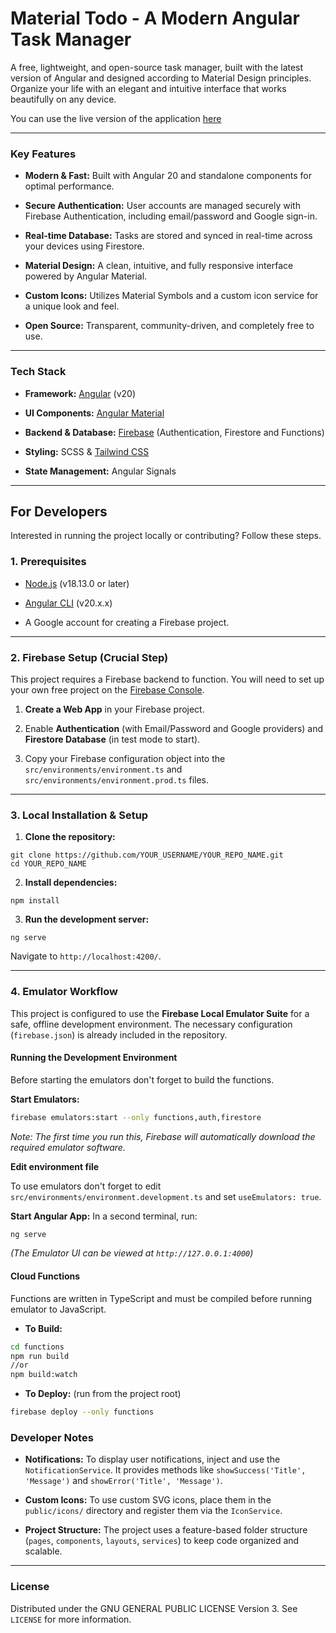 # Material Todo - A Modern Angular Task Manager

A free, lightweight, and open-source task manager, built with the latest version of Angular and designed according to Material Design principles. Organize your life with an elegant and intuitive interface that works beautifully on any device.

You can use the live version of the application [here](https://to-note-angular-app.web.app)

---  

### Key Features

- **Modern & Fast:** Built with Angular 20 and standalone components for optimal performance.

- **Secure Authentication:** User accounts are managed securely with Firebase Authentication, including email/password and Google sign-in.

- **Real-time Database:** Tasks are stored and synced in real-time across your devices using Firestore.

- **Material Design:** A clean, intuitive, and fully responsive interface powered by Angular Material.

- **Custom Icons:** Utilizes Material Symbols and a custom icon service for a unique look and feel.

- **Open Source:** Transparent, community-driven, and completely free to use.

---  

### Tech Stack

- **Framework:** [Angular](https://angular.dev/ "null") (v20)

- **UI Components:** [Angular Material](https://material.angular.io/ "null")

- **Backend & Database:** [Firebase](https://firebase.google.com/ "null") (Authentication, Firestore and Functions)

- **Styling:** SCSS & [Tailwind CSS](https://tailwindcss.com/ "null")

- **State Management:** Angular Signals

---  

## For Developers

Interested in running the project locally or contributing? Follow these steps.

### 1. Prerequisites

- [Node.js](https://nodejs.org/ "null") (v18.13.0 or later)

- [Angular CLI](https://angular.dev/tools/cli "null") (v20.x.x)

- A Google account for creating a Firebase project.

---  

### 2. Firebase Setup (Crucial Step)

This project requires a Firebase backend to function. You will need to set up your own free project on the [Firebase Console](https://console.firebase.google.com/ "null").

1. **Create a Web App** in your Firebase project.

2. Enable **Authentication** (with Email/Password and Google providers) and **Firestore Database** (in test mode to start).

3. Copy your Firebase configuration object into the `src/environments/environment.ts` and `src/environments/environment.prod.ts` files.

---  

### 3. Local Installation & Setup

1. **Clone the repository:**

```  
git clone https://github.com/YOUR_USERNAME/YOUR_REPO_NAME.git  
cd YOUR_REPO_NAME  
```  

2. **Install dependencies:**

```  
npm install  
```  

3. **Run the development server:**

```  
ng serve  
```  

Navigate to `http://localhost:4200/`.
  
---  

### 4. Emulator Workflow

This project is configured to use the **Firebase Local Emulator Suite** for a safe, offline development environment. The necessary configuration (`firebase.json`) is already included in the repository.

#### Running the Development Environment

Before starting the emulators don't forget to build the functions.

**Start Emulators:**

```zsh
firebase emulators:start --only functions,auth,firestore
```

_Note: The first time you run this, Firebase will automatically download the required emulator software._

**Edit environment file**

To use emulators don't forget to edit
`src/environments/environment.development.ts`
and set `useEmulators: true`.

**Start Angular App:** In a second terminal, run:

```zsh
ng serve
```

_(The Emulator UI can be viewed at `http://127.0.0.1:4000`)_

#### **Cloud Functions**

Functions are written in TypeScript and must be compiled before running emulator to JavaScript.

- **To Build:**

```zsh
cd functions
npm run build 
//or 
npm build:watch
```

- **To Deploy:** (run from the project root)

```zsh
firebase deploy --only functions
```

### Developer Notes

- **Notifications:** To display user notifications, inject and use the `NotificationService`. It provides methods like `showSuccess('Title', 'Message')` and `showError('Title', 'Message')`.

- **Custom Icons:** To use custom SVG icons, place them in the `public/icons/` directory and register them via the `IconService`.

- **Project Structure:** The project uses a feature-based folder structure (`pages`, `components`, `layouts`, `services`) to keep code organized and scalable.

---  

### License

Distributed under the GNU GENERAL PUBLIC LICENSE Version 3. See `LICENSE` for more information.
